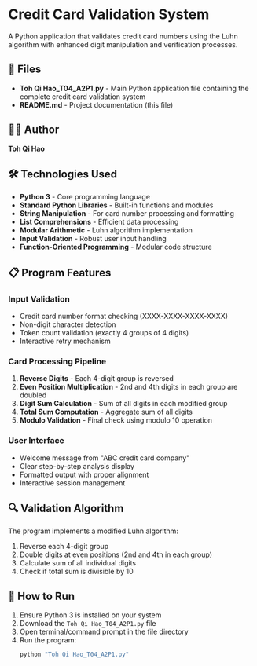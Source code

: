 # Credit Card Validation System

A Python application that validates credit card numbers using the Luhn algorithm with enhanced digit manipulation and verification processes.

## 📁 Files

- **Toh Qi Hao_T04_A2P1.py** - Main Python application file containing the complete credit card validation system
- **README.md** - Project documentation (this file)

## 👨‍💻 Author

**Toh Qi Hao**  

## 🛠 Technologies Used

- **Python 3** - Core programming language
- **Standard Python Libraries** - Built-in functions and modules
- **String Manipulation** - For card number processing and formatting
- **List Comprehensions** - Efficient data processing
- **Modular Arithmetic** - Luhn algorithm implementation
- **Input Validation** - Robust user input handling
- **Function-Oriented Programming** - Modular code structure

## 📋 Program Features

### Input Validation
- Credit card number format checking (XXXX-XXXX-XXXX-XXXX)
- Non-digit character detection
- Token count validation (exactly 4 groups of 4 digits)
- Interactive retry mechanism

### Card Processing Pipeline
1. **Reverse Digits** - Each 4-digit group is reversed
2. **Even Position Multiplication** - 2nd and 4th digits in each group are doubled
3. **Digit Sum Calculation** - Sum of all digits in each modified group
4. **Total Sum Computation** - Aggregate sum of all digits
5. **Modulo Validation** - Final check using modulo 10 operation

### User Interface
- Welcome message from "ABC credit card company"
- Clear step-by-step analysis display
- Formatted output with proper alignment
- Interactive session management

## 🔍 Validation Algorithm

The program implements a modified Luhn algorithm:
1. Reverse each 4-digit group
2. Double digits at even positions (2nd and 4th in each group)
3. Calculate sum of all individual digits
4. Check if total sum is divisible by 10

## 🚀 How to Run

1. Ensure Python 3 is installed on your system
2. Download the `Toh Qi Hao_T04_A2P1.py` file
3. Open terminal/command prompt in the file directory
4. Run the program:
   ```bash
   python "Toh Qi Hao_T04_A2P1.py"

